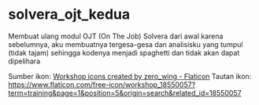 # solvera_ojt_kedua
Membuat ulang modul OJT (On The Job) Solvera dari awal karena sebelumnya, aku membuatnya tergesa-gesa dan analisisku yang tumpul (tidak tajam) sehingga kodenya menjadi spaghetti dan tidak akan dapat dipelihara

Sumber ikon: <a href="https://www.flaticon.com/free-icons/workshop" title="workshop icons">Workshop icons created by zero_wing - Flaticon</a>
Tautan ikon: https://www.flaticon.com/free-icon/workshop_18550057?term=training&page=1&position=5&origin=search&related_id=18550057

